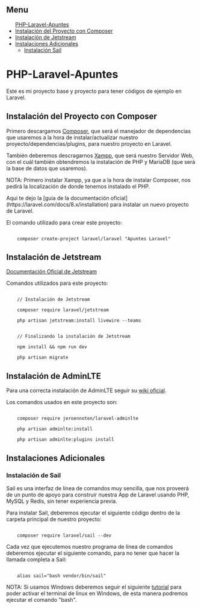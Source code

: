 <h2>Menu <a name="menu"></a></h2>
<ul>
    <a href="#inicio">PHP-Laravel-Apuntes</a>
    <li><a href="#instalacionComposer">Instalación del Proyecto con Composer</a></li>
    <li><a href="#instalacionJetstream">Instalación de Jetstream</a></li>
    <li>
        <a href="#instalacionesAdicionales">Instalaciones Adicionales</a>
        <ul>
            <li><a href="#instalacionSail">Instalación Sail</a></li>
        </ul>
    </li>
</ul>


<h1>PHP-Laravel-Apuntes <a name="inicio"></a></h1>
<p>Este es mi proyecto base y proyecto para tener códigos de ejemplo en Laravel.</p>

<h2>Instalación del Proyecto con Composer <a name="instalacionComposer"></a></h2>
<p>Primero descargamos <a href="https://getcomposer.org/download/">Composer</a>, que será el manejador de dependencias que usaremos a la hora de instalar/actualizar nuestro proyecto/dependencias/plugins, para nuestro proyecto en Laravel.</p>
<p>También deberemos descragarnos <a href="https://www.apachefriends.org/es/download.html">Xampp</a>, que será nuestro Servidor Web, con el cuál también obtendremos la instalación de PHP y MariaDB (que será la base de datos que usaremos).</p>
<p>NOTA: Primero instalar Xampp, ya que a la hora de instalar Composer, nos pedirá la localización de donde tenemos instalado el PHP.</p>
<p>Aqui te dejo la [guia de la documentación oficial](https://laravel.com/docs/8.x/installation) para instalar un nuevo proyecto de Laravel.</p>
<p>El comando utilizado para crear este proyecto:</p>
<code>
    composer create-project laravel/laravel "Apuntes Laravel"
</code>
<p></p>

<h2>Instalación de Jetstream <a name="instalacionJetstream"></a></h2>
<p><a href="https://jetstream.laravel.com/2.x/introduction.html">Documentación Oficial de Jetstream</a></p>
<p>Comandos utilizados para este proyecto:</p>
<code>
    // Instalación de Jetstream <br>
    composer require laravel/jetstream <br>
    php artisan jetstream:install livewire --teams <br> <br>
    // Finalizando la instalación de Jetstream <br>
    npm install && npm run dev <br>
    php artisan migrate
</code>
<p></p>

<h2>Instalación de AdminLTE <a name="instalacionAdminLTE"></a></h2>
<p>Para una correcta instalación de AdminLTE seguir su <a href="https://github.com/jeroennoten/Laravel-AdminLTE/wiki">wiki oficial</a>.</p>
<p>Los comandos usados en este proyecto son:</p>
<code>
    composer require jeroennoten/laravel-adminlte <br>
    php artisan adminlte:install <br>
    php artisan adminlte:plugins install
</code>
<p></p>

<h2>Instalaciones Adicionales <a name="instalacionesAdicionales"></a></h2>

<h3>Instalación de Sail <a name="instalacionSail"></a></h3>
<p>Sail es una interfaz de línea de comandos muy sencilla, que nos proveerá de un punto de apoyo para construir nuestra App de Laravel usando PHP, MySQL y Redis, sin tener experiencia previa.</p>
<p>Para instalar Sail, deberemos ejecutar el siguiente código dentro de la carpeta principal de nuestro proyecto:</p>
<code>
    composer require laravel/sail --dev
</code>
<p></p>
<p>Cada vez que ejecutemos nuestro programa de línea de comandos deberemos ejecutar el siguiente comando, para no tener que hacer la llamada completa a Sail:</p>
<code>
    alias sail="bash vendor/bin/sail"
</code>
<p></p>
<p>NOTA: Si usamos Windows deberemos seguir el siguiente <a href="https://www.solvetic.com/tutoriales/article/8609-instalar-terminal-linux-en-windows-10/">tutorial</a> para poder activar el terminal de linux en Windows, de esta manera podremos ejecutar el comando "bash".</p>